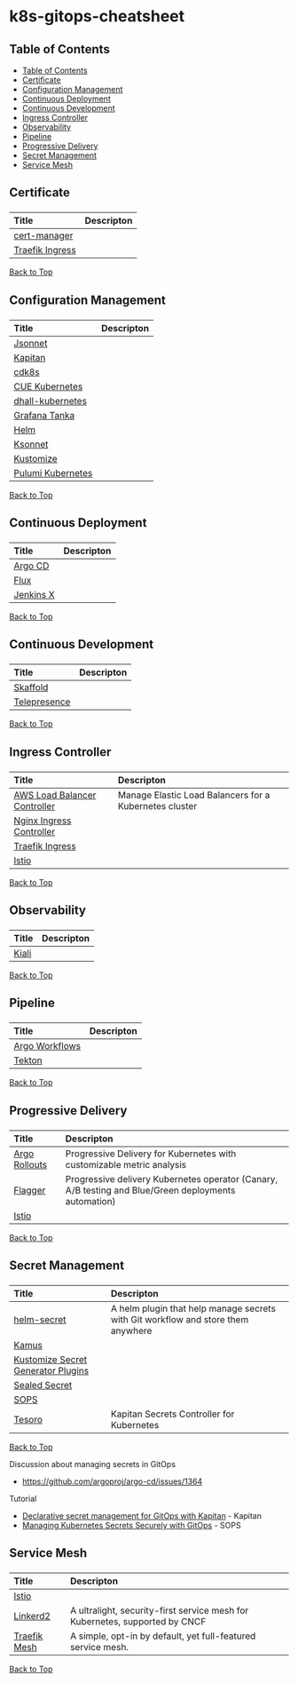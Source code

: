 # k8s-gitops-cheatsheet

<!--START_SECTION:awesome:table-of-contents-->

## Table of Contents

-   [Table of Contents](#table-of-contents)
-   [Certificate](#certificate)
-   [Configuration Management](#configuration-management)
-   [Continuous Deployment](#continuous-deployment)
-   [Continuous Development](#continuous-development)
-   [Ingress Controller](#ingress-controller)
-   [Observability](#observability)
-   [Pipeline](#pipeline)
-   [Progressive Delivery](#progressive-delivery)
-   [Secret Management](#secret-management)
-   [Service Mesh](#service-mesh)

<!--END_SECTION:awesome:table-of-contents-->

## Certificate

<!--START_SECTION:awesome:certificate-->

###

| Title                                                                           | Descripton |
| :------------------------------------------------------------------------------ | :--------- |
| [cert-manager](https://github.com/jetstack/cert-manager)                        |            |
| [Traefik Ingress](https://doc.traefik.io/traefik/providers/kubernetes-ingress/) |            |

[Back to Top](#table-of-contents)

<!--END_SECTION:awesome:certificate-->

## Configuration Management

<!--START_SECTION:awesome:configuration-->

###

| Title                                                                                | Descripton |
| :----------------------------------------------------------------------------------- | :--------- |
| [Jsonnet](https://github.com/google/jsonnet)                                         |            |
| [Kapitan](https://github.com/deepmind/kapitan)                                       |            |
| [cdk8s](https://github.com/awslabs/cdk8s)                                            |            |
| [CUE Kubernetes](https://github.com/cuelang/cue/tree/v0.2.2/doc/tutorial/kubernetes) |            |
| [dhall-kubernetes](https://github.com/dhall-lang/dhall-kubernetes)                   |            |
| [Grafana Tanka](https://github.com/grafana/tanka)                                    |            |
| [Helm](https://github.com/helm/helm)                                                 |            |
| [Ksonnet](https://github.com/ksonnet/ksonnet)                                        |            |
| [Kustomize](https://github.com/kubernetes-sigs/kustomize)                            |            |
| [Pulumi Kubernetes](https://github.com/pulumi/pulumi-kubernetes)                     |            |

[Back to Top](#table-of-contents)

<!--END_SECTION:awesome:configuration-->

## Continuous Deployment

<!--START_SECTION:awesome:continuous-deployment-->

###

| Title                                          | Descripton |
| :--------------------------------------------- | :--------- |
| [Argo CD](https://github.com/argoproj/argo-cd) |            |
| [Flux](https://github.com/fluxcd/flux2)        |            |
| [Jenkins X](https://jenkins-x.io/)             |            |

[Back to Top](#table-of-contents)

<!--END_SECTION:awesome:continuous-deployment-->

## Continuous Development

<!--START_SECTION:awesome:continuous-development-->

###

| Title                                                          | Descripton |
| :------------------------------------------------------------- | :--------- |
| [Skaffold](https://github.com/GoogleContainerTools/skaffold)   |            |
| [Telepresence](https://github.com/telepresenceio/telepresence) |            |

[Back to Top](#table-of-contents)

<!--END_SECTION:awesome:continuous-development-->

## Ingress Controller

<!--START_SECTION:awesome:ingress-controller-->

###

| Title                                                                                           | Descripton                                             |
| :---------------------------------------------------------------------------------------------- | :----------------------------------------------------- |
| [AWS Load Balancer Controller](https://github.com/kubernetes-sigs/aws-load-balancer-controller) | Manage Elastic Load Balancers for a Kubernetes cluster |
| [Nginx Ingress Controller](https://github.com/kubernetes/ingress-nginx)                         |                                                        |
| [Traefik Ingress](https://doc.traefik.io/traefik/providers/kubernetes-ingress/)                 |                                                        |
| [Istio](https://github.com/istio/istio)                                                         |                                                        |

[Back to Top](#table-of-contents)

<!--END_SECTION:awesome:ingress-controller-->

## Observability

<!--START_SECTION:awesome:observability-->

###

| Title                                   | Descripton |
| :-------------------------------------- | :--------- |
| [Kiali](https://github.com/kiali/kiali) |            |

[Back to Top](#table-of-contents)

<!--END_SECTION:awesome:observability-->

## Pipeline

<!--START_SECTION:awesome:pipeline-->

###

| Title                                              | Descripton |
| :------------------------------------------------- | :--------- |
| [Argo Workflows](https://github.com/argoproj/argo) |            |
| [Tekton](https://github.com/tektoncd/pipeline)     |            |

[Back to Top](#table-of-contents)

<!--END_SECTION:awesome:pipeline-->

## Progressive Delivery

<!--START_SECTION:awesome:progressive-delivery-->

###

| Title                                                      | Descripton                                                                                           |
| :--------------------------------------------------------- | :--------------------------------------------------------------------------------------------------- |
| [Argo Rollouts](https://github.com/argoproj/argo-rollouts) | Progressive Delivery for Kubernetes with customizable metric analysis                                |
| [Flagger](https://github.com/weaveworks/flagger)           | Progressive delivery Kubernetes operator (Canary, A/B testing and Blue/Green deployments automation) |
| [Istio](https://github.com/istio/istio)                    |                                                                                                      |

[Back to Top](#table-of-contents)

<!--END_SECTION:awesome:progressive-delivery-->

## Secret Management

<!--START_SECTION:awesome:secret-->

###

| Title                                                                                                                            | Descripton                                                                       |
| :------------------------------------------------------------------------------------------------------------------------------- | :------------------------------------------------------------------------------- |
| [helm-secret](https://github.com/futuresimple/helm-secrets)                                                                      | A helm plugin that help manage secrets with Git workflow and store them anywhere |
| [Kamus](https://github.com/Soluto/kamus)                                                                                         |                                                                                  |
| [Kustomize Secret Generator Plugins](https://github.com/kubernetes-sigs/kustomize/blob/master/examples/secretGeneratorPlugin.md) |                                                                                  |
| [Sealed Secret](https://github.com/bitnami-labs/sealed-secrets)                                                                  |                                                                                  |
| [SOPS](https://github.com/mozilla/sops)                                                                                          |                                                                                  |
| [Tesoro](https://github.com/kapicorp/tesoro)                                                                                     | Kapitan Secrets Controller for Kubernetes                                        |

[Back to Top](#table-of-contents)

<!--END_SECTION:awesome:secret-->

Discussion about managing secrets in GitOps

-   <https://github.com/argoproj/argo-cd/issues/1364>

Tutorial

-   [Declarative secret management for GitOps with Kapitan](https://medium.com/kapitan-blog/declarative-secret-management-for-gitops-with-kapitan-b3c596eab088) - Kapitan
-   [Managing Kubernetes Secrets Securely with GitOps](https://itnext.io/managing-kubernetes-secrets-securely-with-gitops-b8174b4f4d30) - SOPS

## Service Mesh

<!--START_SECTION:awesome:service-mesh-->

###

| Title                                           | Descripton                                                                  |
| :---------------------------------------------- | :-------------------------------------------------------------------------- |
| [Istio](https://github.com/istio/istio)         |                                                                             |
| [Linkerd2](https://github.com/linkerd/linkerd2) | A ultralight, security-first service mesh for Kubernetes, supported by CNCF |
| [Traefik Mesh](https://github.com/traefik/mesh) | A simple, opt-in by default, yet full-featured service mesh.                |

[Back to Top](#table-of-contents)

<!--END_SECTION:awesome:service-mesh-->

